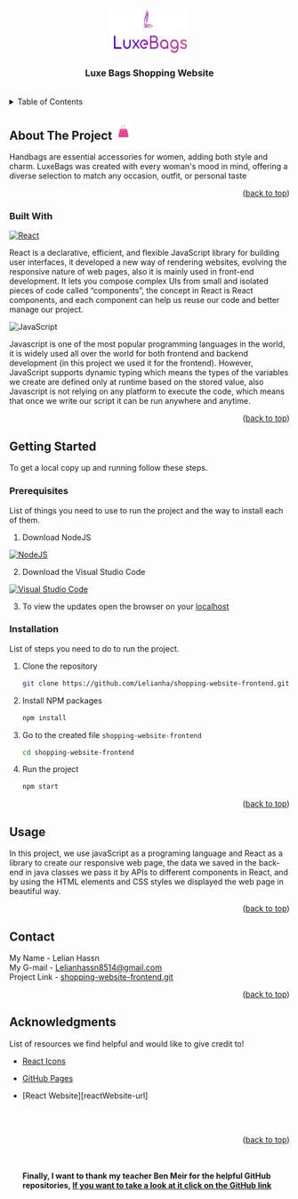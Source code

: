 <div align="center" >
    <img src="./src/images/Logo-README.png" alt="Logo" width="140" height="80">

  <h3 align="center"  ><a id="readme-top"> Luxe Bags Shopping Website</a></h3 >
</div>
<br>

<details>
  <summary>Table of Contents</summary>
  <ol>
    <li>
      <a href="#about-the-project">About The Project</a>
      <ul>
        <li><a href="#built-with">Built With</a></li>
      </ul>
    </li>
    <li>
      <a href="#getting-started">Getting Started</a>
      <ul>
        <li><a href="#prerequisites">Prerequisites</a></li>
        <li><a href="#installation">Installation</a></li>
      </ul>
    </li>
    <li><a href="#usage">Usage</a></li>
    <li><a href="#contact">Contact</a></li>
    <li><a href="#acknowledgments">Acknowledgments</a></li>
  </ol>
</details>

## About The Project <img src="./src/images/bagIcon.png" width="30" height="30" />


Handbags are essential accessories for women, adding both style and charm.
LuxeBags was created with every woman's mood in mind,
offering a diverse selection to match any occasion, outfit, or personal taste


<p align="right">(<a href="#readme-top">back to top</a>)</p>

### Built With

[![React][Reactjs.com]][reactjs-url]

React is a declarative, efficient, and flexible JavaScript library for building user interfaces,
it developed a new way of rendering websites, evolving the responsive nature of web pages, also it is mainly used in front-end development.
It lets you compose complex UIs from small and isolated pieces of code called “components”,
the concept in React is React components, and each component can help us reuse our code and better manage our project.

![JavaScript][javascript.com]

Javascript is one of the most popular programming languages in the world,
it is widely used all over the world for both frontend and backend development (in this project we used it for the frontend).
However, JavaScript supports dynamic typing which means the types of the
variables we create are defined only at runtime based on the stored value, also Javascript is not relying on any platform to execute the code,
which means that once we write our script it can be run anywhere and anytime.

<p align="right">(<a href="#readme-top">back to top</a>)</p>



<!-- GETTING STARTED -->

## Getting Started

To get a local copy up and running follow these steps.

### Prerequisites

List of things you need to use to run the project and the way to install each of them.
1. Download NodeJS

[![NodeJS][nodejs.com]][nodejs-url]


2. Download the Visual Studio Code

[![Visual Studio Code][visualstudio.com]][visualstudio-url]

3. To view the updates open the browser on your [localhost][localhost-url]

### Installation

List of steps you need to do to run the project.
1. Clone the repository
   ```sh
   git clone https://github.com/Lelianha/shopping-website-frontend.git
   ```
2. Install NPM packages
   ```sh
   npm install
   ```
3. Go to the created file `shopping-website-frontend`
   ```sh
   cd shopping-website-frontend
   ```
4. Run the project
   ```sh
   npm start
   ```

<p align="right">(<a href="#readme-top">back to top</a>)</p>


## Usage

In this project, we use javaScript as a programing language and React as a library to create our responsive web page,
the data we saved in the back-end in java classes we pass it by APIs to different components in React,
and by using the HTML elements and CSS styles we displayed the web page in beautiful way.

<p align="right">(<a href="#readme-top">back to top</a>)</p>

## Contact

My Name - Lelian Hassn
<br>
My G-mail - Lelianhassn8514@gmail.com
<br>
Project
Link - [shopping-website-frontend.git][project-url]

<p align="right">(<a href="#readme-top">back to top</a>)</p>

## Acknowledgments

List of resources we find helpful and would like to give credit to!

* [React Icons][reactIcons-url]
* [GitHub Pages][gitHubPages-url]
* [React Website][reactWebsite-url]

  <br><br><p align="right">(<a href="#readme-top">back to top</a>)</p><br><br>
  **Finally, I want to thank my teacher Ben Meir for the helpful GitHub
  repositories, [If you want to take a look at it click on the GitHub link][BenMeir-url]**

[Reactjs.com]: https://img.shields.io/badge/React-20232A?style=for-the-badge&logo=react&logoColor=61DAFB
[reactjs-url]:https://reactjs.org/
[javascript.com]: https://img.shields.io/badge/javascript-%23323330.svg?style=for-the-badge&logo=javascript&logoColor=%23F7DF1E
[nodejs.com]: https://img.shields.io/badge/node.js-6DA55F?style=for-the-badge&logo=node.js&logoColor=white
[nodejs-url]: https://nodejs.org/en/download/
[visualstudio.com]: https://img.shields.io/badge/Visual%20Studio%20Code-0078d7.svg?style=for-the-badge&logo=visual-studio-code&logoColor=white
[visualstudio-url]: https://code.visualstudio.com/download
[localhost-url]: http://localhost:3000
[jdk11-url]: https://www.oracle.com/il-en/java/technologies/javase/jdk11-archive-downloads.html
[project-url]: https://github.com/Lelianha/shopping-website-frontend.git
[reactIcons-url]:https://react-icons.github.io/react-icons/search
[gitHubPages-url]:https://pages.github.com
[reactjsWebsite-url]:https://reactjs.org/
[BenMeir-url]: https://github.com/benmeirr
